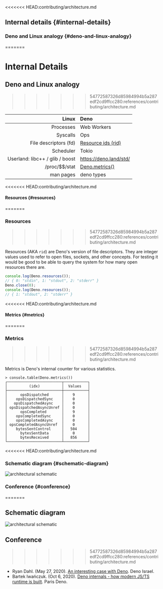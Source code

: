<<<<<<< HEAD:contributing/architecture.md
## Internal details {#internal-details}

### Deno and Linux analogy {#deno-and-linux-analogy}
=======
# Internal Details

## Deno and Linux analogy
>>>>>>> 54772587326d85984994b5a287edf2cd9ffcc280:references/contributing/architecture.md

|                       **Linux** | **Deno**                         |
| ------------------------------: | :------------------------------- |
|                       Processes | Web Workers                      |
|                        Syscalls | Ops                              |
|           File descriptors (fd) | [Resource ids (rid)](#resources) |
|                       Scheduler | Tokio                            |
| Userland: libc++ / glib / boost | https://deno.land/std/           |
|                 /proc/\$\$/stat | [Deno.metrics()](#metrics)       |
|                       man pages | deno types                       |

<<<<<<< HEAD:contributing/architecture.md
#### Resources {#resources}
=======
### Resources
>>>>>>> 54772587326d85984994b5a287edf2cd9ffcc280:references/contributing/architecture.md

Resources (AKA `rid`) are Deno's version of file descriptors. They are integer
values used to refer to open files, sockets, and other concepts. For testing it
would be good to be able to query the system for how many open resources there
are.

```ts
console.log(Deno.resources());
// { 0: "stdin", 1: "stdout", 2: "stderr" }
Deno.close(0);
console.log(Deno.resources());
// { 1: "stdout", 2: "stderr" }
```

<<<<<<< HEAD:contributing/architecture.md
#### Metrics {#metrics}
=======
### Metrics
>>>>>>> 54772587326d85984994b5a287edf2cd9ffcc280:references/contributing/architecture.md

Metrics is Deno's internal counter for various statistics.

```shell
> console.table(Deno.metrics())
┌─────────────────────────┬───────────┐
│          (idx)          │  Values   │
├─────────────────────────┼───────────┤
│      opsDispatched      │    9      │
│    opsDispatchedSync    │    0      │
│   opsDispatchedAsync    │    0      │
│ opsDispatchedAsyncUnref │    0      │
│      opsCompleted       │    9      │
│    opsCompletedSync     │    0      │
│    opsCompletedAsync    │    0      │
│ opsCompletedAsyncUnref  │    0      │
│    bytesSentControl     │   504     │
│      bytesSentData      │    0      │
│      bytesReceived      │   856     │
└─────────────────────────┴───────────┘
```

<<<<<<< HEAD:contributing/architecture.md
### Schematic diagram {#schematic-diagram}

![architectural schematic](https://deno.land/images/schematic_v0.2.png)

### Conference {#conference}
=======
## Schematic diagram

![architectural schematic](https://deno.land/images/schematic_v0.2.png)

## Conference
>>>>>>> 54772587326d85984994b5a287edf2cd9ffcc280:references/contributing/architecture.md

- Ryan Dahl. (May 27, 2020).
  [An interesting case with Deno](https://www.youtube.com/watch?v=1b7FoBwxc7E).
  Deno Israel.
- Bartek Iwańczuk. (Oct 6, 2020).
  [Deno internals - how modern JS/TS runtime is built](https://www.youtube.com/watch?v=AOvg_GbnsbA&t=35m13s).
  Paris Deno.
